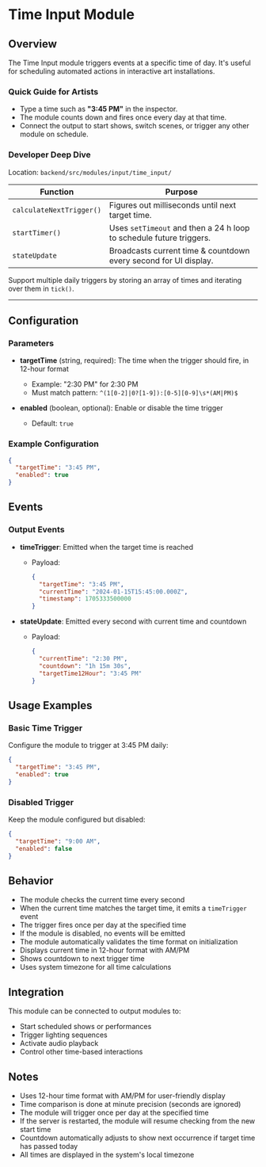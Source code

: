 # Time Input Module

## Overview

The Time Input module triggers events at a specific time of day. It's useful for scheduling automated actions in interactive art installations.

### Quick Guide for Artists

- Type a time such as **"3:45 PM"** in the inspector.
- The module counts down and fires once every day at that time.
- Connect the output to start shows, switch scenes, or trigger any other module on schedule.

### Developer Deep Dive

Location: `backend/src/modules/input/time_input/`

| Function | Purpose |
|----------|---------|
| `calculateNextTrigger()` | Figures out milliseconds until next target time. |
| `startTimer()` | Uses `setTimeout` and then a 24 h loop to schedule future triggers. |
| `stateUpdate` | Broadcasts current time & countdown every second for UI display. |

Support multiple daily triggers by storing an array of times and iterating over them in `tick()`.

---

## Configuration

### Parameters

- **targetTime** (string, required): The time when the trigger should fire, in 12-hour format
  - Example: "2:30 PM" for 2:30 PM
  - Must match pattern: `^(1[0-2]|0?[1-9]):[0-5][0-9]\s*(AM|PM)$`

- **enabled** (boolean, optional): Enable or disable the time trigger
  - Default: `true`

### Example Configuration

```json
{
  "targetTime": "3:45 PM",
  "enabled": true
}
```

## Events

### Output Events

- **timeTrigger**: Emitted when the target time is reached
  - Payload:
    ```json
    {
      "targetTime": "3:45 PM",
      "currentTime": "2024-01-15T15:45:00.000Z",
      "timestamp": 1705333500000
    }
    ```

- **stateUpdate**: Emitted every second with current time and countdown
  - Payload:
    ```json
    {
      "currentTime": "2:30 PM",
      "countdown": "1h 15m 30s",
      "targetTime12Hour": "3:45 PM"
    }
    ```

## Usage Examples

### Basic Time Trigger

Configure the module to trigger at 3:45 PM daily:

```json
{
  "targetTime": "3:45 PM",
  "enabled": true
}
```

### Disabled Trigger

Keep the module configured but disabled:

```json
{
  "targetTime": "9:00 AM",
  "enabled": false
}
```

## Behavior

- The module checks the current time every second
- When the current time matches the target time, it emits a `timeTrigger` event
- The trigger fires once per day at the specified time
- If the module is disabled, no events will be emitted
- The module automatically validates the time format on initialization
- Displays current time in 12-hour format with AM/PM
- Shows countdown to next trigger time
- Uses system timezone for all time calculations

## Integration

This module can be connected to output modules to:
- Start scheduled shows or performances
- Trigger lighting sequences
- Activate audio playback
- Control other time-based interactions

## Notes

- Uses 12-hour time format with AM/PM for user-friendly display
- Time comparison is done at minute precision (seconds are ignored)
- The module will trigger once per day at the specified time
- If the server is restarted, the module will resume checking from the new start time
- Countdown automatically adjusts to show next occurrence if target time has passed today
- All times are displayed in the system's local timezone 